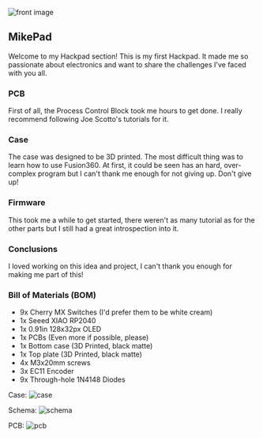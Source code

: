 
![front image](https://github.com/MichealAPI/hackpad/blob/main/hackpads/Mikepad/frontRendering.png?raw=true)

## MikePad
Welcome to my Hackpad section! This is my first Hackpad. It made me so passionate about electronics and
want to share the challenges I've faced with you all.

### PCB
First of all, the Process Control Block took me hours to get done. I really recommend following
Joe Scotto's tutorials for it.

### Case
The case was designed to be 3D printed. The most difficult thing was to learn how to use Fusion360.
At first, it could be seen has an hard, over-complex program but I can't thank me enough for not
giving up. Don't give up!

### Firmware
This took me a while to get started, there weren't as many tutorial as for the other parts but
I still had a great introspection into it. 

### Conclusions
I loved working on this idea and project, I can't thank you enough for making me part of this!

### Bill of Materials (BOM)
- 9x Cherry MX Switches (I'd prefer them to be white cream)
- 1x Seeed XIAO RP2040
- 1x 0.91in 128x32px OLED
- 1x PCBs (Even more if possible, please)
- 1x Bottom case (3D Printed, black matte)
- 1x Top plate (3D Printed, black matte)
- 4x M3x20mm screws 
- 3x EC11 Encoder
- 9x Through-hole 1N4148 Diodes


Case:
![case](https://i.imgur.com/jNQGnfd.png)

Schema:
![schema](https://i.imgur.com/aHAC95N.png)

PCB:
![pcb](https://i.imgur.com/3ICVJ2P.png)